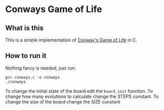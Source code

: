 # Conways Game of Life
## What is this
This is a simple implementation of [Conway's Game of Life](https://en.wikipedia.org/wiki/Conway%27s_Game_of_Life) in C.

## How to run it
Nothing fancy is needed, just run:

    gcc conways.c -o conways
    ./conways

To change the initial state of the board edit the `board_init` function. To change how many evolutions to calculate change the STEPS constant. To change the size of the board change the SIZE constant